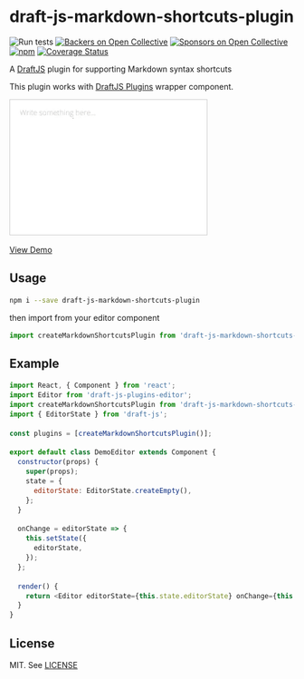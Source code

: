 # draft-js-markdown-shortcuts-plugin

![Run tests](https://github.com/ngs/draft-js-markdown-shortcuts-plugin/workflows/Run%20tests/badge.svg)
[![Backers on Open Collective](https://opencollective.com/draft-js-markdown-shortcuts-plugin/backers/badge.svg)](#backers) [![Sponsors on Open Collective](https://opencollective.com/draft-js-markdown-shortcuts-plugin/sponsors/badge.svg)](#sponsors) [![npm](https://img.shields.io/npm/v/draft-js-markdown-shortcuts-plugin.svg)][npm]
[![Coverage Status](https://coveralls.io/repos/github/ngs/draft-js-markdown-shortcuts-plugin/badge.svg?branch=master)](https://coveralls.io/github/ngs/draft-js-markdown-shortcuts-plugin?branch=master)

A [DraftJS] plugin for supporting Markdown syntax shortcuts

This plugin works with [DraftJS Plugins] wrapper component.

![screen](screen.gif)

[View Demo][demo]

## Usage

```sh
npm i --save draft-js-markdown-shortcuts-plugin
```

then import from your editor component

```js
import createMarkdownShortcutsPlugin from 'draft-js-markdown-shortcuts-plugin';
```

## Example

```js
import React, { Component } from 'react';
import Editor from 'draft-js-plugins-editor';
import createMarkdownShortcutsPlugin from 'draft-js-markdown-shortcuts-plugin';
import { EditorState } from 'draft-js';

const plugins = [createMarkdownShortcutsPlugin()];

export default class DemoEditor extends Component {
  constructor(props) {
    super(props);
    state = {
      editorState: EditorState.createEmpty(),
    };
  }

  onChange = editorState => {
    this.setState({
      editorState,
    });
  };

  render() {
    return <Editor editorState={this.state.editorState} onChange={this.onChange} plugins={plugins} />;
  }
}
```

## License

MIT. See [LICENSE]

[demo]: https://ngs.github.io/draft-js-markdown-shortcuts-plugin
[draftjs]: https://facebook.github.io/draft-js/
[draftjs plugins]: https://github.com/draft-js-plugins/draft-js-plugins
[license]: ./LICENSE
[npm]: https://www.npmjs.com/package/draft-js-markdown-shortcuts-plugin
